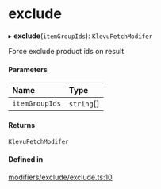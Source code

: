 # exclude
      
▸ **exclude**(`itemGroupIds`): `KlevuFetchModifer`

Force exclude product ids on result

#### Parameters

| Name | Type |
| :------ | :------ |
| `itemGroupIds` | `string`[] |

#### Returns

`KlevuFetchModifer`

#### Defined in

[modifiers/exclude/exclude.ts:10](https://github.com/klevultd/frontend-sdk/blob/58d63d7/packages/klevu-core/src/modifiers/exclude/exclude.ts#L10)

